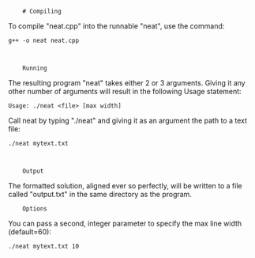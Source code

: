 		# Compiling

To compile "neat.cpp" into the runnable "neat", use the
command:

	g++ -o neat neat.cpp
	


		Running

The resulting program "neat" takes either 2 or 3 arguments.
Giving it any other number of arguments will result in the
following Usage statement:

	Usage: ./neat <file> [max width]


Call neat by typing "./neat" and giving it as an argument
the path to a text file:

	./neat mytext.txt



		Output

The formatted solution, aligned ever so perfectly, will be
written to a file called "output.txt" in the same directory
as the program.



		Options

You can pass a second, integer parameter to specify the max
line width (default=60):

	./neat mytext.txt 10

